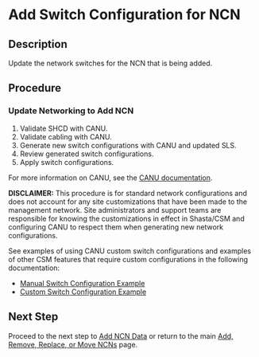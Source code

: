 # Add Switch Configuration for NCN

## Description

Update the network switches for the NCN that is being added.

## Procedure

### Update Networking to Add NCN

1. Validate SHCD with CANU.
2. Validate cabling with CANU.
3. Generate new switch configurations with CANU and updated SLS.
4. Review generated switch configurations.
5. Apply switch configurations.

For more information on CANU, see the [CANU documentation](https://cray-hpe.github.io/canu).

**DISCLAIMER:** This procedure is for standard network configurations and does not account for any site customizations that have been made to the management network.
Site administrators and support teams are responsible for knowing the customizations in effect in Shasta/CSM and configuring CANU to respect them when generating new network configurations.

See examples of using CANU custom switch configurations and examples of other CSM features that require custom configurations in the following documentation:

- [Manual Switch Configuration Example](../network/management_network/manual_switch_config.md)
- [Custom Switch Configuration Example](https://github.com/Cray-HPE/canu/blob/7e0cb58b6253b4c02be1bd420a619befab1f33ca/docs/network_configuration_and_upgrade/custom_config.md)

## Next Step

Proceed to the next step to [Add NCN Data](Add_NCN_Data.md) or return to the main [Add, Remove, Replace, or Move NCNs](Add_Remove_Replace_NCNs.md) page.
